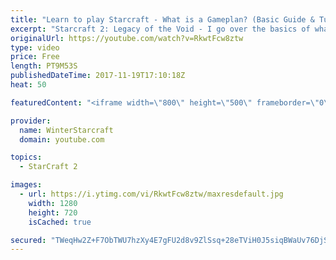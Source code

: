 ```yaml
---
title: "Learn to play Starcraft - What is a Gameplan? (Basic Guide & Tutorial)"
excerpt: "Starcraft 2: Legacy of the Void - I go over the basics of what a gameplan in starcraft 2 is and how to put one together.  Note this is not a guide on WHAT gameplan you should be using as each race!"
originalUrl: https://youtube.com/watch?v=RkwtFcw8ztw
type: video
price: Free
length: PT9M53S
publishedDateTime: 2017-11-19T17:10:18Z
heat: 50

featuredContent: "<iframe width=\"800\" height=\"500\" frameborder=\"0\" src=\"https://www.youtube.com/embed/RkwtFcw8ztw\" allow=\"accelerometer; autoplay; encrypted-media; gyroscope; picture-in-picture\" allowfullscreen></iframe>"

provider:
  name: WinterStarcraft
  domain: youtube.com

topics:
  - StarCraft 2

images:
  - url: https://i.ytimg.com/vi/RkwtFcw8ztw/maxresdefault.jpg
    width: 1280
    height: 720
    isCached: true

secured: "TWeqHw2Z+F7ObTWU7hzXy4E7gFU2d8v9ZlSsq+28eTViH0J5siqBWaUv76DjSy3++IYDLjsLCbOetrNXiXQYNSdz6oL9RwHFTenmZ5snvZalJIlKZFhQZbHgu7NdnkHK3XVPMsQFITjcn9dEeaXCQfo5AnOevRAkzhpSiItZFjw+xnf97KdbwVL4GKURuHMAbwX6x6gWhJFAaY5LPyvKLH4ZohJX91SnatDvA2pj7ArG+AhbMIMmWqmNLMEQtnwxji6aBa6riPUOZXbYz8QFOLBJw0E9FrDGLafiuhFLm9Z4h1XB+FUFV330kQ5Y1OCILFDglhYg+mxuRbMw1hUts+XcnUNztT74KLOiGSOw4FT6tPtz6vVwujGB+lSpJ/RoZfMaeneVkAfNK6X6rcrDafY79cE9OTdEw0EJ4uwvu9I=;X9lqomZ1A7PTYX46r9Yhrw=="
---
```


